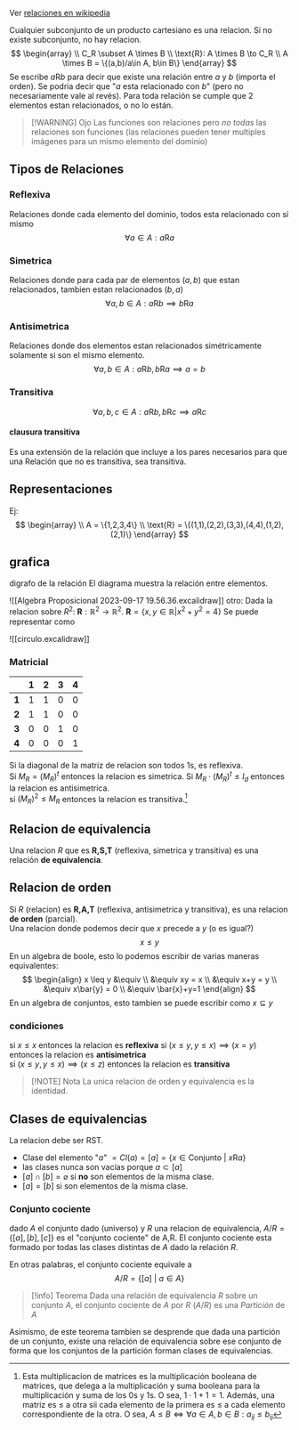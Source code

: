 Ver [relaciones en wikipedia](https://en.wikipedia.org/wiki/Relation_(mathematics))

Cualquier subconjunto de un producto cartesiano es una relacion. Si no existe subconjunto, no hay relacion.
$$
\begin{array} \\
C_R \subset A \times B \\
\text{R}: A \times B \to C_R \\
A \times B = \{(a,b)/a\in A, b\in B\}
\end{array}
$$
Se escribe $a\text{R}b$ para decir que existe una relación entre $a$ y $b$ (importa el orden). Se podria decir que "$a$ esta relacionado con $b$" (pero no necesariamente 
vale al revés).
Para toda relación se cumple que 2 elementos estan relacionados, o no lo están. 



> [!WARNING] Ojo
> Las funciones son relaciones pero *no todas* las relaciones son funciones (las relaciones pueden tener multiples imágenes para un mismo elemento del dominio)

## Tipos de Relaciones
### Reflexiva
Relaciones donde cada elemento del dominio, todos esta relacionado con sí mismo
$$
\forall a \in A: a\text{R}a
$$
### Simetrica
Relaciones donde para cada par de elementos $(a,b)$ que estan relacionados, tambien estan relacionados $(b,a)$
$$
\forall a,b \in A: a\text{R}b \implies b\text{R}a
$$
### Antisimetrica
Relaciones donde dos elementos estan relacionados simétricamente solamente si son el mismo elemento.
$$
\forall a,b \in A: a\text{R}b,b\text{R}a \implies a=b
$$
### Transitiva

$$
\forall a,b,c \in A: a\text{R}b, b\text{R}c \implies a\text{R}c
$$
#### clausura transitiva
Es una extensión de la relación que incluye a los pares necesarios para que una Relación que no es transitiva, sea transitiva.
## Representaciones
Ej:
$$
\begin{array} \\
A = \{1,2,3,4\}  \\
\text{R} = \{(1,1),(2,2),(3,3),(4,4),(1,2),(2,1)\}
\end{array}
$$
## grafica
digrafo de la relación
El diagrama muestra la relación entre elementos. 

![[Algebra Proposicional 2023-09-17 19.56.36.excalidraw]]
otro:
Dada la relacion sobre $R^{2}$: $\mathbf{R}: \mathbb{R}^{2} \to \mathbb{R}^{2}.\ \mathbf{R} = \{ x,y \in \mathbb{R} | x^{2} + y^{2} = 4 \}$
Se puede representar como

![[circulo.excalidraw]]

### Matricial

|     | **1**   | **2**   | **3**   | **4**   |
| --- | --- | --- | --- | --- |
| **1**   | 1   | 1   | 0   | 0   |
| **2**   | 1   | 1   | 0   | 0   |
| **3**   | 0   | 0   | 1   | 0   |
| **4**   | 0   | 0   | 0   | 1   |

Si la diagonal de la matriz de relacion son todos 1s, es reflexiva.   
Si $M_{R}= (M_{R})^{t}$ entonces la relacion es simetrica.
Si $M_{R}\cdot(M_{R})^{t} \leq I_{d}$ entonces la relacion es antisimetrica.  
si $(M_{R})^{2} \leq M_{R}$ entonces la relacion es transitiva.[^mat]

[^mat]: Esta multiplicacion de matrices es  la multiplicación booleana de matrices, que delega a la multiplicación y suma booleana
    para la multiplicación y suma de los 0s y 1s. O sea, $1\cdot{1} + 1 = 1$. 
    Además, una matriz es $\leq$ a otra sii cada elemento de la primera es $\leq$ a cada elemento correspondiente de la otra. 
    O sea, $A \leq B \iff \forall a \in A, b\in B : a_{ij} \leq b_{ij}$




## Relacion de equivalencia
Una relacion $R$ que es **R,S,T** (reflexiva, simetrica y transitiva) es una relación **de equivalencia**.


## Relacion de orden
Si $R$ (relacion) es **R,A,T** (reflexiva, antisimetrica y transitiva), es una relacion **de orden** (parcial).  
Una relacion donde podemos decir que $x$ precede a $y$ (o es igual?)
$$
x \leq y
$$
En un algebra de boole, esto lo podemos escribir de varias maneras equivalentes:
$$
\begin{align}
x \leq y &\equiv  \\
&\equiv xy = x  \\
&\equiv x+y = y  \\
&\equiv x\bar{y} = 0 \\
&\equiv \bar{x}+y=1
\end{align}
$$
En un algebra de conjuntos, esto tambien se puede escribir como $x \subseteq y$ 
### condiciones

si $x \leq x$ entonces la relacion es **reflexiva** 
si $(x \leq y, y \leq x) \implies (x=y)$ entonces la relacion es **antisimetrica**  
si $(x \leq y, y \leq x) \implies (x \leq z)$ entonces la relacion es **transitiva**


> [!NOTE] Nota
> La unica relacion de orden y equivalencia es la identidad.

## Clases de equivalencias

La relacion debe ser RST. 

* Clase del elemento "$a$" $= Cl(a) = [a] = \{ x \in \text{Conjunto } | \ x\text{R}a \}$
* las clases nunca son vacías porque $a \subset [a]$
* $[a] \cap [b] = \varnothing$ si **no** son elementos de la misma clase.
* $[a] = [b]$ si son elementos de la misma clase.

### Conjunto cociente
dado $A$ el conjunto dado (universo) y $R$ una relacion de equivalencia,  $A/R = \{ [a], [b], [c] \}$ es el "conjunto cociente" de A,R. 
El conjunto cociente esta formado por todas las clases distintas de $A$ dado la relación $R$. 

En otras palabras, el conjunto cociente equivale a
$$
A/R = \{ [a] \ | \  a \in A \}
$$

> [!info] Teorema
> Dada una relación de equivalencia $R$ sobre un conjunto $A$, el conjunto cociente de $A$ por $R$ ($A/R$) es una *Partición* de $A$

Asimismo, de este teorema tambien se desprende que dada una partición de un conjunto, existe una relación de equivalencia sobre ese conjunto de forma que los conjuntos de la partición forman clases de equivalencias.

